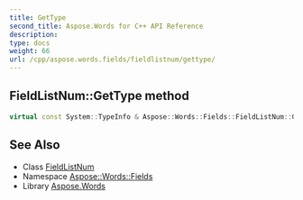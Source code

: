 ```yaml
---
title: GetType
second_title: Aspose.Words for C++ API Reference
description: 
type: docs
weight: 66
url: /cpp/aspose.words.fields/fieldlistnum/gettype/
---
```

## FieldListNum::GetType method




```cpp
virtual const System::TypeInfo & Aspose::Words::Fields::FieldListNum::GetType() const override
```

## See Also

* Class [FieldListNum](../)
* Namespace [Aspose::Words::Fields](../../)
* Library [Aspose.Words](../../../)

